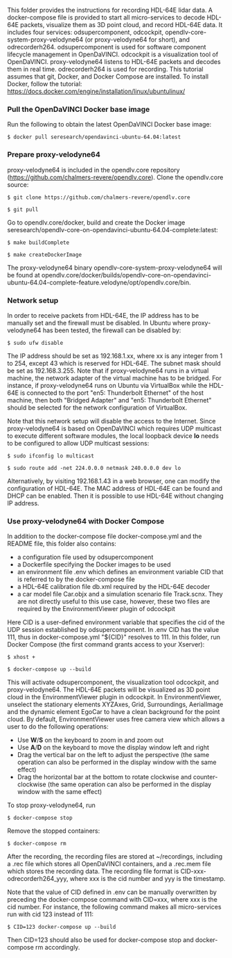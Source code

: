 This folder provides the instructions for recording HDL-64E lidar data. A docker-compose file is provided to start all micro-services to decode HDL-64E packets, visualize them as 3D point cloud, and record HDL-64E data. It includes four services: odsupercomponent, odcockpit, opendlv-core-system-proxy-velodyne64 (or proxy-velodyne64 for short), and odrecorderh264. odsupercomponent is used for software component lifecycle management in OpenDaVINCI. odcockpit is a visualization tool of OpenDaVINCI. proxy-velodyne64 listens to HDL-64E packets and decodes them in real time. odrecorderh264 is used for recording. This tutorial assumes that git, Docker, and Docker Compose are installed. To install Docker, follow the tutorial: https://docs.docker.com/engine/installation/linux/ubuntulinux/

### Pull the OpenDaVINCI Docker base image

Run the following to obtain the latest OpenDaVINCI Docker base image:

    $ docker pull seresearch/opendavinci-ubuntu-64.04:latest

### Prepare proxy-velodyne64

proxy-velodyne64 is included in the opendlv.core repository (https://github.com/chalmers-revere/opendlv.core). Clone the opendlv.core source:

    $ git clone https://github.com/chalmers-revere/opendlv.core
    
    $ git pull
    
Go to opendlv.core/docker, build and create the Docker image seresearch/opendlv-core-on-opendavinci-ubuntu-64.04-complete:latest:

    $ make buildComplete
    
    $ make createDockerImage
    
The proxy-velodyne64 binary opendlv-core-system-proxy-velodyne64 will be found at opendlv.core/docker/builds/opendlv-core-on-opendavinci-ubuntu-64.04-complete-feature.velodyne/opt/opendlv.core/bin.


### Network setup

In order to receive packets from HDL-64E, the IP address has to be manually set and the firewall must be disabled. In Ubuntu where proxy-velodyne64 has been tested, the firewall can be disabled by:

    $ sudo ufw disable

The IP address should be set as 192.168.1.xx, where xx is any integer from 1 to 254, except 43 which is reserved for HDL-64E. The subnet mask should be set as 192.168.3.255. Note that if proxy-velodyne64 runs in a virtual machine, the network adapter of the virtual machine has to be bridged. For instance, if proxy-velodyne64 runs on Ubuntu via VirtualBox while the HDL-64E is connected to the port "en5: Thunderbolt Ethernet" of the host machine, then both "Bridged Adapter" and "en5: Thunderbolt Ethernet" should be selected for the network configuration of VirtualBox.

Note that this network setup will disable the access to the Internet. Since proxy-velodyne64 is based on OpenDaVINCI which requires UDP multicast to execute different software modules, the local loopback device **lo** needs to be configured to allow UDP multicast sessions:

    $ sudo ifconfig lo multicast
    
    $ sudo route add -net 224.0.0.0 netmask 240.0.0.0 dev lo
 
Alternatively, by visiting 192.168.1.43 in a web browser, one can modify the configuration of HDL-64E. The MAC address of HDL-64E can be found and DHCP can be enabled. Then it is possible to use HDL-64E without changing IP address.
 
### Use proxy-velodyne64 with Docker Compose

In addition to the docker-compose file docker-compose.yml and the README file, this folder also contains:

- a configuration file used by odsupercomponent
- a Dockerfile specifying the Docker images to be used
- an environment file .env which defines an environment variable CID that is referred to by the docker-compose file
- a HDL-64E calibration file db.xml required by the HDL-64E decoder
- a car model file Car.objx and a simulation scenario file Track.scnx. They are not directly useful to this use case, however, these two files are required by the EnvironmentViewer plugin of odcockpit

Here CID is a user-defined environment variable that specifies the cid of the UDP session established by odsupercomponent. In .env CID has the value 111, thus in docker-compose.yml "${CID}" resolves to 111.  In this folder, run Docker Compose (the first command grants access to your Xserver):

    $ xhost +
    
    $ docker-compose up --build

This will activate odsupercomponent, the visualization tool odcockpit, and proxy-velodyne64. The HDL-64E packets will be visualized as 3D point cloud in the EnvironmentViewer plugin in odcockpit. In EnvironmentViewer, unselect the stationary elements XYZAxes, Grid, Surroundings, AerialImage and the dynamic element EgoCar to have a clean background for the point cloud. By default, EnvironmentViewer uses free camera view which allows a user to do the following operations:

- Use **W**/**S** on the keyboard to zoom in and zoom out
- Use **A**/**D** on the keyboard to move the display window left and right
- Drag the vertical bar on the left to adjust the perspective (the same operation can also be performed in the display window with the same effect)
- Drag the horizontal bar at the bottom to rotate clockwise and counter-clockwise (the same operation can also be performed in the display window with the same effect)

To stop proxy-velodyne64, run

    $ docker-compose stop
    
Remove the stopped containers:

    $ docker-compose rm
    
After the recording, the recording files are stored at ~/recordings, including a .rec file which stores all OpenDaVINCI containers, and a .rec.mem file which stores the recording data. The recording file format is CID-xxx-odrecorderh264_yyy, where xxx is the cid number and yyy is the timestamp.

Note that the value of CID defined in .env can be manually overwritten by preceding the docker-compose command with CID=xxx, where xxx is the cid number. For instance, the following command makes all micro-services run with cid 123 instead of 111:

    $ CID=123 docker-compose up --build

Then CID=123 should also be used for docker-compose stop and docker-compose rm accordingly.

